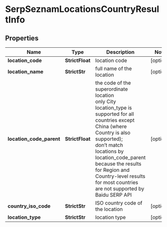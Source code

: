 # SerpSeznamLocationsCountryResultInfo


## Properties

| Name | Type | Description | Notes |
|------------ | ------------- | ------------- | -------------|
**location_code** | **StrictFloat** | location code |[optional]|
**location_name** | **StrictStr** | full name of the location |[optional]|
**location_code_parent** | **StrictFloat** | the code of the superordinate location<br>only City location_type is supported for all countries except China (where Country is also supported);<br>don’t match locations by location_code_parent because the results for Region and Country-level results for most countries are not supported by Baidu SERP API |[optional]|
**country_iso_code** | **StrictStr** | ISO country code of the location |[optional]|
**location_type** | **StrictStr** | location type |[optional]|